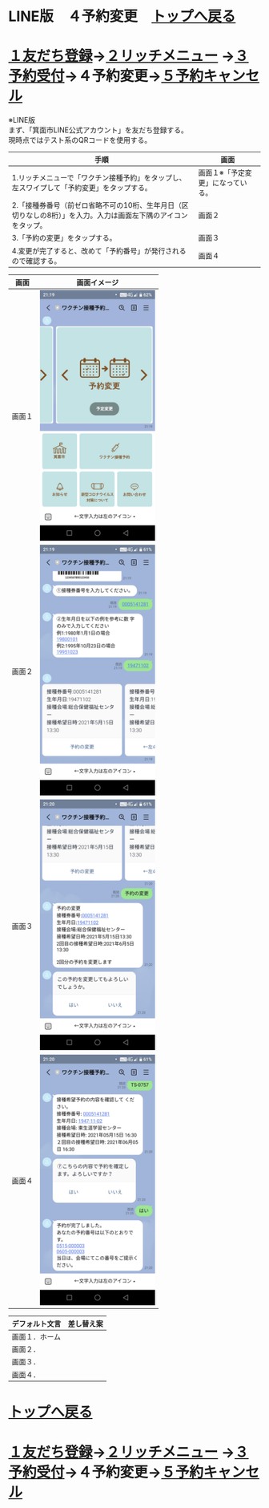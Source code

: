 # LINE版　４予約変更　[トップへ戻る](https://github.com/78tch/c19v)  
# [１友だち登録](https://github.com/78tch/c19v/blob/main/LINE_ver/1LINE_start.md)→[２リッチメニュー](https://github.com/78tch/c19v/blob/main/LINE_ver/2LINE_richmenu.md) →[３予約受付](https://github.com/78tch/c19v/blob/main/LINE_ver/3LINE_yoyaku.md)→４予約変更→[５予約キャンセル](https://github.com/78tch/c19v/blob/main/LINE_ver/5LINE_cancel.md)  

※LINE版  
まず、「箕面市LINE公式アカウント」を友だち登録する。  
現時点ではテスト系のQRコードを使用する。



 手順 | 画面  
----|----  
 1.リッチメニューで「ワクチン接種予約」をタップし、左スワイプして「予約変更」をタップする。 | 画面１※「予定変更」になっている。    
 2.「接種券番号（前ゼロ省略不可の10桁、生年月日（区切りなしの8桁）」を入力。入力は画面左下隅のアイコンをタップ。 | 画面２  
 3.「予約の変更」をタップする。 | 画面３  
 4.変更が完了すると、改めて「予約番号」が発行されるので確認する。 | 画面４  

 

 画面 | 画面イメージ  
----|----
 画面１ | <img src="LINE_images/LINE4_1.jpg" height="500" alt="image">  
 画面２ | <img src="LINE_images/LINE4_2.jpg" height="500" alt="image">  
 画面３ | <img src="LINE_images/LINE4_3.jpg" height="500" alt="image">  
 画面４ | <img src="LINE_images/LINE4_4.jpg" height="500" alt="image">  



 デフォルト文言 | 差し替え案  
----|----
 画面１．ホーム |   
 画面２． |   
 画面３． |   
 画面４． |   


# [トップへ戻る](https://github.com/78tch/c19v)  
# [１友だち登録](https://github.com/78tch/c19v/blob/main/LINE_ver/1LINE_start.md)→[２リッチメニュー](https://github.com/78tch/c19v/blob/main/LINE_ver/2LINE_richmenu.md) →[３予約受付](https://github.com/78tch/c19v/blob/main/LINE_ver/3LINE_yoyaku.md)→４予約変更→[５予約キャンセル](https://github.com/78tch/c19v/blob/main/LINE_ver/5LINE_cancel.md)  
  
